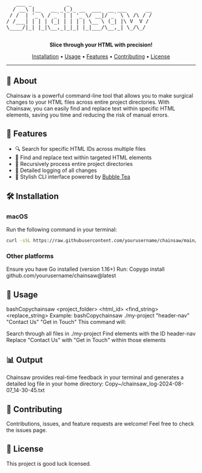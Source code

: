 
<pre>
   ___ _           _                           
  / __\ |__   __ _(_)_ __  ___  __ ___      __ 
 / /  | '_ \ / _` | | '_ \/ __|/ _` \ \ /\ / / 
/ /___| | | | (_| | | | | \__ \ (_| |\ V  V /  
\____/|_| |_|\__,_|_|_| |_|___/\__,_| \_/\_/   

</pre>
<p align="center">
  <strong>Slice through your HTML with precision!</strong>
</p>


<p align="center">
  <a href="#installation">Installation</a> •
  <a href="#usage">Usage</a> •
  <a href="#features">Features</a> •
  <a href="#contributing">Contributing</a> •
  <a href="#license">License</a>
</p>

---

## 🌟 About

Chainsaw is a powerful command-line tool that allows you to make surgical changes to your HTML files across entire project directories. With Chainsaw, you can easily find and replace text within specific HTML elements, saving you time and reducing the risk of manual errors.

## 🚀 Features

- 🔍 Search for specific HTML IDs across multiple files
- 🔄 Find and replace text within targeted HTML elements
- 📁 Recursively process entire project directories
- 📝 Detailed logging of all changes
- 💅 Stylish CLI interface powered by [Bubble Tea](https://github.com/charmbracelet/bubbletea)

## 🛠 Installation

### macOS

Run the following command in your terminal:

```bash
curl -sSL https://raw.githubusercontent.com/yourusername/chainsaw/main/install_chainsaw.sh | bash
```
### Other platforms

Ensure you have Go installed (version 1.16+)
Run:
Copygo install github.com/yourusername/chainsaw@latest


## 🔧 Usage
bashCopychainsaw <project_folder> <html_id> <find_string> <replace_string>
Example:
bashCopychainsaw ./my-project "header-nav" "Contact Us" "Get in Touch"
This command will:

Search through all files in ./my-project
Find elements with the ID header-nav
Replace "Contact Us" with "Get in Touch" within those elements

## 📊 Output
Chainsaw provides real-time feedback in your terminal and generates a detailed log file in your home directory:
Copy~/chainsaw_log-2024-08-07_14-30-45.txt

## 🤝 Contributing
Contributions, issues, and feature requests are welcome! Feel free to check the issues page.

## 📜 License
This project is good luck licensed.

